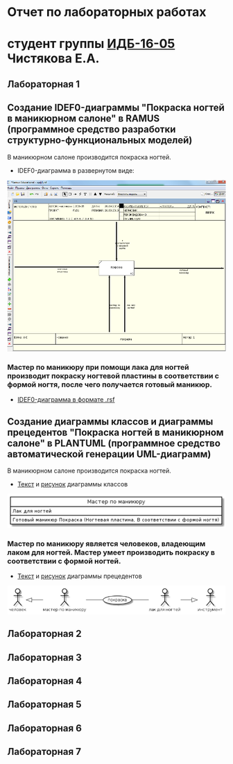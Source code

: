 # Отчет по лабораторных работах
# студент группы [ИДБ-16-05](https://github.com/ChistyakovaE/ChistyakovaE.github.io) Чистякова Е.А.

## Лабораторная 1

## Создание IDEF0-диаграммы "Покраска ногтей в маникюрном салоне" в RAMUS (программное средство разработки структурно-функциональных моделей) ##

В маникюрном салоне производится покраска ногтей. 

* IDEF0-диаграмма в развернутом виде:

![blah](https://github.com/ChistyakovaE/ChistyakovaE.github.io/blob/master/lab1/idef0.PNG)

### Мастер по маникюру при помощи лака для ногтей производит покраску ногтевой пластины в соответствии с формой ногтя, после чего получается готовый маникюр. ###

* [IDEF0-диаграмма в формате .rsf](https://github.com/ChistyakovaE/ChistyakovaE.github.io/blob/master/lab1/idef0.rsf)

## Создание диаграммы классов и диаграммы прецедентов "Покраска ногтей в маникюрном салоне" в PLANTUML (программное средство автоматической генерации UML-диаграмм) ##

В маникюрном салоне производится покраска ногтей. 

* [Текст](https://github.com/ChistyakovaE/ChistyakovaE.github.io/blob/master/lab1/uml1.txt) и [рисунок](https://github.com/ChistyakovaE/ChistyakovaE.github.io/blob/master/lab1/uml1.png) диаграммы классов

![blah](https://github.com/ChistyakovaE/ChistyakovaE.github.io/blob/master/lab1/uml1.png)

### Мастер по маникюру является человеков, владеющим лаком для ногтей. Мастер умеет производить покраску в соответствии с формой ногтей. ###

* [Текст](https://github.com/ChistyakovaE/ChistyakovaE.github.io/blob/master/lab1/uml2.txt) и [рисунок](https://github.com/ChistyakovaE/ChistyakovaE.github.io/blob/master/lab1/uml2.png) диаграммы прецедентов

![blah](https://github.com/ChistyakovaE/ChistyakovaE.github.io/blob/master/lab1/uml2.png)

## Лабораторная 2

## Лабораторная 3

## Лабораторная 4

## Лабораторная 5

## Лабораторная 6

## Лабораторная 7
